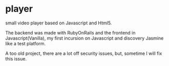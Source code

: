 player
======

small video player based on Javascript and Html5.

The backend was made with RubyOnRails and the frontend in Javascript(Vanilla), my first incursion on Javascript and discovery Jasmine like a test platform. 

A too old project, there are a lot off security issues, but, sometime I will fix this issue.
